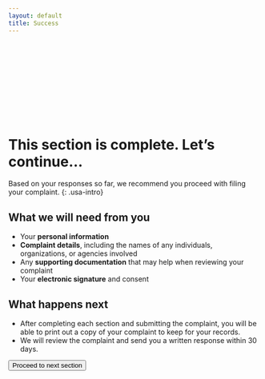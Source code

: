 ```yaml
---
layout: default
title: Success
---
```


<div class="grid-row">
    <div class="col-auto">
        <svg class="usa-icon usa-icon--size-9 text-green margin-top-1" aria-hidden="true" focusable="false" role="img">
            <use xlink:href="{{ site.baseurl }}/assets/img/sprite.svg#check_circle_outline"></use>
        </svg>
    </div>
    <div class="col-auto margin-left-1">
        <h1>This section is complete. Let’s continue…</h1>
    </div>
</div>

Based on your responses so far, we recommend you proceed with filing your complaint.
{: .usa-intro}

## What we will need from you
- Your **personal information**
- **Complaint details**, including the names of any individuals, organizations, or agencies involved
- Any **supporting documentation** that may help when reviewing your complaint
- Your **electronic signature** and consent

## What happens next
- After completing each section and submitting the complaint, you will be able to print out a copy of your complaint to keep for your records.
- We will review the complaint and send you a written response within 30 days.

<button class="usa-button usa-tooltip" data-position="top" title="You've reached the end of the prototype.😁">Proceed to next section</button>
